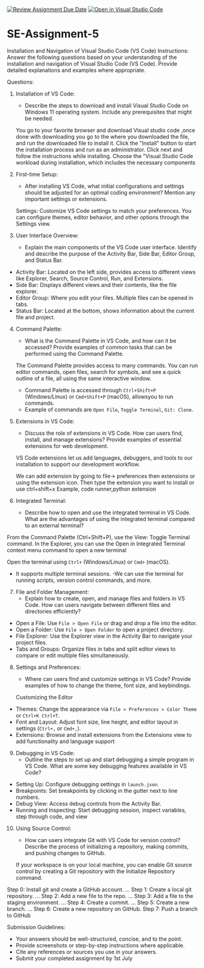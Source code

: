 [![Review Assignment Due Date](https://classroom.github.com/assets/deadline-readme-button-22041afd0340ce965d47ae6ef1cefeee28c7c493a6346c4f15d667ab976d596c.svg)](https://classroom.github.com/a/XoLGRbHq)
[![Open in Visual Studio Code](https://classroom.github.com/assets/open-in-vscode-2e0aaae1b6195c2367325f4f02e2d04e9abb55f0b24a779b69b11b9e10269abc.svg)](https://classroom.github.com/online_ide?assignment_repo_id=15279910&assignment_repo_type=AssignmentRepo)
# SE-Assignment-5
Installation and Navigation of Visual Studio Code (VS Code)
 Instructions:
Answer the following questions based on your understanding of the installation and navigation of Visual Studio Code (VS Code). Provide detailed explanations and examples where appropriate.

 Questions:

1. Installation of VS Code:
   - Describe the steps to download and install Visual Studio Code on Windows 11 operating system. Include any prerequisites that might be needed.

   You go to your favorite browser and download Visual studio code ,once done with downloading you go to the where you downloaded the file, and run the downloaded file to install  it. Click the "Install" button to start the installation process and run as an administrator. Click next and follow the instructions while installing. Choose the "Visual Studio Code  workload during installation, which includes the necessary components 

2. First-time Setup:
   - After installing VS Code, what initial configurations and settings should be adjusted for an optimal coding environment? Mention any important settings or extensions.

   Settings: Customize VS Code settings to match your preferences. You can configure themes, editor
   behavior, and other options through the Settings view.


3. User Interface Overview:
   - Explain the main components of the VS Code user interface. Identify and describe the purpose of the Activity Bar, Side Bar, Editor Group, and Status Bar.

- Activity Bar: Located on the left side, provides access to different views like Explorer, Search,
  Source Control, Run, and Extensions.
- Side Bar: Displays different views and their contents, like the file explorer.
- Editor Group: Where you edit your files. Multiple files can be opened in tabs.
- Status Bar: Located at the bottom, shows information about the current file and project.


4. Command Palette:
   - What is the Command Palette in VS Code, and how can it be accessed? Provide examples of common tasks that can be performed using the Command Palette.

   The Command Palette provides access to many commands. You can run editor commands, open files, search for symbols, and see a quick outline of a file, all using the same interactive window.

   - Command Palette is accessed through `Ctrl+Shift+P` (Windows/Linux) or `Cmd+Shift+P` (macOS), allowsyou to  run commands.
   - Example of commands are `Open File`, `Toggle Terminal`, `Git: Clone`.

5. Extensions in VS Code:
   - Discuss the role of extensions in VS Code. How can users find, install, and manage extensions? Provide examples of essential extensions for web development.

   VS Code extensions let us add languages, debuggers, and tools to our installation to support our development workflow. 

	We can add extension by going to file-> preferences then extensions or using the extension icon. Then type the extension you want to install or use ctrl+shift+x
	Example, code runner,python extension


6. Integrated Terminal:
   - Describe how to open and use the integrated terminal in VS Code. What are the advantages of using the integrated terminal compared to an external terminal?

From the Command Palette (Ctrl+Shift+P), use the View: Toggle Terminal command. In the Explorer, you can use the Open in Integrated Terminal context menu command to open a new terminal 

Open the terminal using `Ctrl+` (Windows/Linux) or `Cmd+` (macOS).
- It supports multiple terminal sessions.
-We can use the terminal for running scripts, version control commands, and more.


7. File and Folder Management:
   - Explain how to create, open, and manage files and folders in VS Code. How can users navigate between different files and directories efficiently?

- Open a File: Use `File > Open File` or drag and drop a file into the editor.
- Open a Folder: Use `File > Open Folder` to open a project directory.
- File Explorer: Use the Explorer view in the Activity Bar to navigate your project files.
- Tabs and Groups: Organize files in tabs and split editor views to compare or edit multiple files
simultaneously.


8. Settings and Preferences:
   - Where can users find and customize settings in VS Code? Provide examples of how to change the theme, font size, and keybindings.

   Customizing the Editor
- Themes: Change the appearance via `File > Preferences > Color Theme` or `Ctrl+K Ctrl+T`.
- Font and Layout: Adjust font size, line height, and editor layout in settings (`Ctrl+,` or `Cmd+,`).
- Extensions: Browse and install extensions from the Extensions view to add functionality and
language support


9. Debugging in VS Code:
   - Outline the steps to set up and start debugging a simple program in VS Code. What are some key debugging features available in VS Code?

- Setting Up: Configure debugging settings in `launch.json`.
- Breakpoints: Set breakpoints by clicking in the gutter next to line numbers.
- Debug View: Access debug controls from the Activity Bar.
- Running and Inspecting: Start debugging session, inspect variables, step through code, and view


10. Using Source Control:
    - How can users integrate Git with VS Code for version control? Describe the process of initializing a repository, making commits, and pushing changes to GitHub.

    If your workspace is on your local machine, you can enable Git source control by creating a Git repository with the Initialize Repository command.

   Step 0: Install git and create a GitHub account. ...
   Step 1: Create a local git repository. ...
   Step 2: Add a new file to the repo. ...
   Step 3: Add a file to the staging environment. ...
   Step 4: Create a commit. ...
   Step 5: Create a new branch. ...
   Step 6: Create a new repository on GitHub.
   Step 7: Push a branch to GitHub

 Submission Guidelines:
- Your answers should be well-structured, concise, and to the point.
- Provide screenshots or step-by-step instructions where applicable.
- Cite any references or sources you use in your answers.
- Submit your completed assignment by 1st July 

